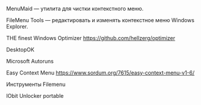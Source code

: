 MenuMaid — утилита для чистки контекстного меню.

FileMenu Tools — редактировать и изменять контекстное меню Windows Explorer.


THE finest Windows Optimizer  https://github.com/hellzerg/optimizer

DesktopOK

Microsoft Autoruns

Easy Context Menu https://www.sordum.org/7615/easy-context-menu-v1-6/

Инструменты Filemenu

IObit Unlocker portable
